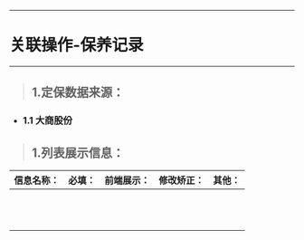 
---

# 关联操作-保养记录

---
> ## 1.定保数据来源： 
 
 - ### 1.1 大商股份

> ## 1.列表展示信息：

| 信息名称： | 必填： | 前端展示： | 修改矫正： | 其他： |
| :--- | :--- | :--- | :--- | :--- |
|  |  |  |  |  |
|  |  |  |  |  |
|  |  |  |  |  |
|  |  |  |  |  |
|  |  |  |  |  |
|  |  |  |  |  |
|  |  |  |  |  |
|  |  |  |  |  |
|  |  |  |  |  |
|  |  |  |  |  |
|  |  |  |  |  |
|  |  |  |  |  |



